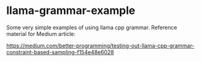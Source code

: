 # llama-grammar-example
Some very simple examples of using llama cpp grammar. Reference material for Medium article:

https://medium.com/better-programming/testing-out-llama-cpp-grammar-constraint-based-sampling-f154e48e6028
